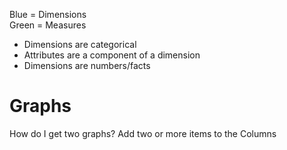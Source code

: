 Blue = Dimensions\
Green = Measures


* Dimensions are categorical
* Attributes are a component of a dimension
* Dimensions are numbers/facts

# Graphs
How do I get two graphs? Add two or more items to the Columns
